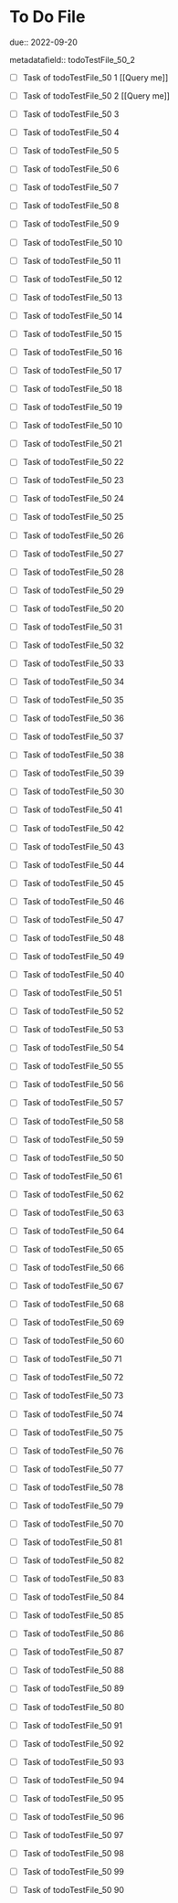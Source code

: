 # To Do File

due:: 2022-09-20

metadatafield:: todoTestFile_50_2

- [ ] Task of todoTestFile_50 1 [[Query me]]
- [ ] Task of todoTestFile_50 2 [[Query me]]
- [ ] Task of todoTestFile_50 3
- [ ] Task of todoTestFile_50 4
- [ ] Task of todoTestFile_50 5
- [ ] Task of todoTestFile_50 6
- [ ] Task of todoTestFile_50 7
- [ ] Task of todoTestFile_50 8
- [ ] Task of todoTestFile_50 9
- [ ] Task of todoTestFile_50 10

- [ ] Task of todoTestFile_50 11 
- [ ] Task of todoTestFile_50 12 
- [ ] Task of todoTestFile_50 13
- [ ] Task of todoTestFile_50 14
- [ ] Task of todoTestFile_50 15
- [ ] Task of todoTestFile_50 16
- [ ] Task of todoTestFile_50 17
- [ ] Task of todoTestFile_50 18
- [ ] Task of todoTestFile_50 19
- [ ] Task of todoTestFile_50 10

- [ ] Task of todoTestFile_50 21 
- [ ] Task of todoTestFile_50 22 
- [ ] Task of todoTestFile_50 23
- [ ] Task of todoTestFile_50 24
- [ ] Task of todoTestFile_50 25
- [ ] Task of todoTestFile_50 26
- [ ] Task of todoTestFile_50 27
- [ ] Task of todoTestFile_50 28
- [ ] Task of todoTestFile_50 29
- [ ] Task of todoTestFile_50 20

- [ ] Task of todoTestFile_50 31 
- [ ] Task of todoTestFile_50 32 
- [ ] Task of todoTestFile_50 33
- [ ] Task of todoTestFile_50 34
- [ ] Task of todoTestFile_50 35
- [ ] Task of todoTestFile_50 36
- [ ] Task of todoTestFile_50 37
- [ ] Task of todoTestFile_50 38
- [ ] Task of todoTestFile_50 39
- [ ] Task of todoTestFile_50 30

- [ ] Task of todoTestFile_50 41 
- [ ] Task of todoTestFile_50 42 
- [ ] Task of todoTestFile_50 43
- [ ] Task of todoTestFile_50 44
- [ ] Task of todoTestFile_50 45
- [ ] Task of todoTestFile_50 46
- [ ] Task of todoTestFile_50 47
- [ ] Task of todoTestFile_50 48
- [ ] Task of todoTestFile_50 49
- [ ] Task of todoTestFile_50 40

- [ ] Task of todoTestFile_50 51 
- [ ] Task of todoTestFile_50 52 
- [ ] Task of todoTestFile_50 53
- [ ] Task of todoTestFile_50 54
- [ ] Task of todoTestFile_50 55
- [ ] Task of todoTestFile_50 56
- [ ] Task of todoTestFile_50 57
- [ ] Task of todoTestFile_50 58
- [ ] Task of todoTestFile_50 59
- [ ] Task of todoTestFile_50 50

- [ ] Task of todoTestFile_50 61 
- [ ] Task of todoTestFile_50 62 
- [ ] Task of todoTestFile_50 63
- [ ] Task of todoTestFile_50 64
- [ ] Task of todoTestFile_50 65
- [ ] Task of todoTestFile_50 66
- [ ] Task of todoTestFile_50 67
- [ ] Task of todoTestFile_50 68
- [ ] Task of todoTestFile_50 69
- [ ] Task of todoTestFile_50 60

- [ ] Task of todoTestFile_50 71 
- [ ] Task of todoTestFile_50 72 
- [ ] Task of todoTestFile_50 73
- [ ] Task of todoTestFile_50 74
- [ ] Task of todoTestFile_50 75
- [ ] Task of todoTestFile_50 76
- [ ] Task of todoTestFile_50 77
- [ ] Task of todoTestFile_50 78
- [ ] Task of todoTestFile_50 79
- [ ] Task of todoTestFile_50 70


- [ ] Task of todoTestFile_50 81 
- [ ] Task of todoTestFile_50 82 
- [ ] Task of todoTestFile_50 83
- [ ] Task of todoTestFile_50 84
- [ ] Task of todoTestFile_50 85
- [ ] Task of todoTestFile_50 86
- [ ] Task of todoTestFile_50 87
- [ ] Task of todoTestFile_50 88
- [ ] Task of todoTestFile_50 89
- [ ] Task of todoTestFile_50 80


- [ ] Task of todoTestFile_50 91 
- [ ] Task of todoTestFile_50 92 
- [ ] Task of todoTestFile_50 93
- [ ] Task of todoTestFile_50 94
- [ ] Task of todoTestFile_50 95
- [ ] Task of todoTestFile_50 96
- [ ] Task of todoTestFile_50 97
- [ ] Task of todoTestFile_50 98
- [ ] Task of todoTestFile_50 99
- [ ] Task of todoTestFile_50 90
